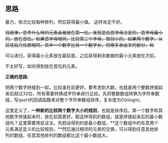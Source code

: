 ## 思路

 暴力，依次比较每种排列，然后获得最小值。 这样肯定不好。

~~找规律，思考什么样的元素会被放在第一位。发现是由首字母决定的，首字母最小的，放在首位。如果首字母相同，比较第二个字母，取较小的。如果两个数字，从前往后几位都相同，其中一个数字比另一个数字长，则用多余出来的部分，和~~

可以递归，获得最小元素放在最前面，之后获得剩余数据的最小元素放在次前。

不太好写，如何得到放在首位的元素。



**正确的思路:**

把两个数字拼接到一起，比较谁在前更好。要考虑到大数，也就是两个整数拼接起来后超过32位，所有需要转换成字符串进行比较。先将整数数组转换为字符串数组，写qsort的回调函数来对整个字符串数组排序，复杂度为O(nlogn)。

这里定义了，**一种新的比较两个数字大小的规则**，也就是排序后，第一个数字和其他数字拼接起来时，放在前面更好。那这样得到的数组，就是拼接起来后的最小数组吗？这里需要用反证法，先假设得到的是最小数组，**这个数组中的任意两个元素满足定义的比较规则，**然后通过相邻的元素的交换，可以得到任意其他排列的数组，任意其他排列的数组都比这个最小数组大。



